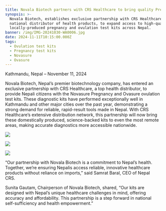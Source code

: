```yaml
---
title: Novala Biotech partners with CRS Healthcare to bring quality Pregnancy and Ovulation test kits to Nepal
synopsis: >-
  Novala Biotech, establishes exclusive partnership with CRS Healthcare, a top
  national distributor of health products, to expand access to high-quality,
  locally-produced pregnancy and ovulation test kits across Nepal.
banner: /img/IMG-20241030-WA0006.jpg
date: 2024-11-11T10:15:00.000Z
tags:
  - Ovulation test kits
  - Pregnancy test kits
  - Novasure
  - Ovasure
---
```


Kathmandu, Nepal – November 11, 2024

Novala Biotech, Nepal’s premier biotechnology company, has entered an exclusive partnership with CRS Healthcare, a top health distributor, to provide Nepali citizens with the Novasure Pregnancy and Ovasure ovulation test kits. These diagnostic kits have performed exceptionally well in Kathmandu and other major cities over the past year, demonstrating a strong demand for reliable, rapid-result tools made in Nepal. With CRS Healthcare’s extensive distribution network, this partnership will now bring these domestically produced, science-backed kits to even the most remote areas, making accurate diagnostics more accessible nationwide.

![](/img/IMG-20241030-WA0006.jpg)

![](/img/IMG-20241030-WA0007.jpg)

![](/img/IMG-20241030-WA0008.jpg)

“Our partnership with Novala Biotech is a commitment to Nepal’s health. Together, we’re ensuring Nepalis access reliable, innovative healthcare products without reliance on imports,” said Samrat Baral, CEO of Nepal CRS.

Sunita Gautam, Chairperson of Novala Biotech, shared, “Our kits are designed with Nepal’s unique healthcare challenges in mind, offering accuracy and affordability. This partnership is a step forward in national self-sufficiency and health empowerment.”
